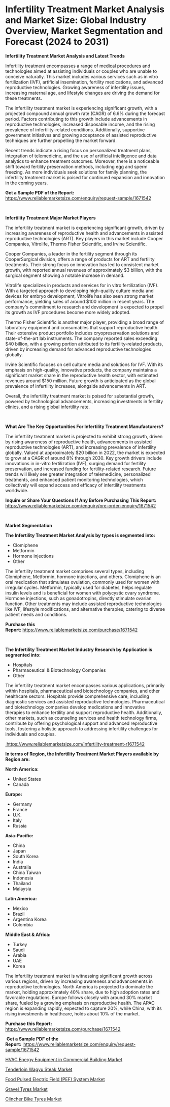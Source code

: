<p><h1>Infertility Treatment Market Analysis and Market Size: Global Industry Overview, Market Segmentation and Forecast (2024 to 2031)</h1></p><p><strong>Infertility Treatment Market Analysis and Latest Trends</strong></p>
<p><p>Infertility treatment encompasses a range of medical procedures and technologies aimed at assisting individuals or couples who are unable to conceive naturally. This market includes various services such as in vitro fertilization (IVF), artificial insemination, fertility medications, and advanced reproductive technologies. Growing awareness of infertility issues, increasing maternal age, and lifestyle changes are driving the demand for these treatments.</p><p>The infertility treatment market is experiencing significant growth, with a projected compound annual growth rate (CAGR) of 6.6% during the forecast period. Factors contributing to this growth include advancements in reproductive technologies, increased disposable income, and the rising prevalence of infertility-related conditions. Additionally, supportive government initiatives and growing acceptance of assisted reproductive techniques are further propelling the market forward.</p><p>Recent trends indicate a rising focus on personalized treatment plans, integration of telemedicine, and the use of artificial intelligence and data analytics to enhance treatment outcomes. Moreover, there is a noticeable shift toward fertility preservation methods, including egg and sperm freezing. As more individuals seek solutions for family planning, the infertility treatment market is poised for continued expansion and innovation in the coming years.</p></p>
<p><strong>Get a Sample PDF of the Report:&nbsp;</strong> <a href="https://www.reliablemarketsize.com/enquiry/request-sample/1671542?utm_campaign=1103&utm_medium=2&utm_source=Github&utm_content=ia&utm_term=10102024&utm_id=infertility-treatment">https://www.reliablemarketsize.com/enquiry/request-sample/1671542</a></p>
<p>&nbsp;</p>
<p><strong>Infertility Treatment Major Market Players</strong></p>
<p><p>The infertility treatment market is experiencing significant growth, driven by increasing awareness of reproductive health and advancements in assisted reproductive technologies (ART). Key players in this market include Cooper Companies, Vitrolife, Thermo Fisher Scientific, and Irvine Scientific.</p><p>Cooper Companies, a leader in the fertility segment through its CooperSurgical division, offers a range of products for ART and fertility treatments. Their strong focus on innovation has led to consistent market growth, with reported annual revenues of approximately $3 billion, with the surgical segment showing a notable increase in demand.</p><p>Vitrolife specializes in products and services for in vitro fertilization (IVF). With a targeted approach to developing high-quality culture media and devices for embryo development, Vitrolife has also seen strong market performance, yielding sales of around $100 million in recent years. The company's commitment to research and development is expected to propel its growth as IVF procedures become more widely adopted.</p><p>Thermo Fisher Scientific is another major player, providing a broad range of laboratory equipment and consumables that support reproductive health. Their extensive product portfolio includes cryopreservation solutions and state-of-the-art lab instruments. The company reported sales exceeding $40 billion, with a growing portion attributed to its fertility-related products, driven by increasing demand for advanced reproductive technologies globally.</p><p>Irvine Scientific focuses on cell culture media and solutions for IVF. With its emphasis on high-quality, innovative products, the company maintains a significant market share in the reproductive health sector, with estimated revenues around $150 million. Future growth is anticipated as the global prevalence of infertility increases, alongside advancements in ART.</p><p>Overall, the infertility treatment market is poised for substantial growth, powered by technological advancements, increasing investments in fertility clinics, and a rising global infertility rate.</p></p>
<p>&nbsp;</p>
<p><strong>What Are The Key Opportunities For Infertility Treatment Manufacturers?</strong></p>
<p><p>The infertility treatment market is projected to exhibit strong growth, driven by rising awareness of reproductive health, advancements in assisted reproductive technologies (ART), and increasing prevalence of infertility globally. Valued at approximately $20 billion in 2022, the market is expected to grow at a CAGR of around 8% through 2030. Key growth drivers include innovations in in-vitro fertilization (IVF), surging demand for fertility preservation, and increased funding for fertility-related research. Future trends will likely see greater integration of telemedicine, personalized treatments, and enhanced patient monitoring technologies, which collectively will expand access and efficacy of infertility treatments worldwide.</p></p>
<p><strong>Inquire or Share Your Questions If Any Before Purchasing This Report:</strong> <a href="https://www.reliablemarketsize.com/enquiry/pre-order-enquiry/1671542?utm_campaign=1103&utm_medium=2&utm_source=Github&utm_content=ia&utm_term=10102024&utm_id=infertility-treatment">https://www.reliablemarketsize.com/enquiry/pre-order-enquiry/1671542</a></p>
<p>&nbsp;</p>
<p><strong>Market Segmentation</strong></p>
<p><strong>The Infertility Treatment Market Analysis by types is segmented into:</strong></p>
<p><ul><li>Clomiphene</li><li>Metformin</li><li>Hormone injections</li><li>Other</li></ul></p>
<p><p>The infertility treatment market comprises several types, including Clomiphene, Metformin, hormone injections, and others. Clomiphene is an oral medication that stimulates ovulation, commonly used for women with irregular cycles. Metformin, typically used for diabetes, helps regulate insulin levels and is beneficial for women with polycystic ovary syndrome. Hormone injections, such as gonadotropins, directly stimulate ovarian function. Other treatments may include assisted reproductive technologies like IVF, lifestyle modifications, and alternative therapies, catering to diverse patient needs and conditions.</p></p>
<p><strong>Purchase this Report:&nbsp;</strong><a href="https://www.reliablemarketsize.com/purchase/1671542?utm_campaign=1103&utm_medium=2&utm_source=Github&utm_content=ia&utm_term=10102024&utm_id=infertility-treatment">https://www.reliablemarketsize.com/purchase/1671542</a></p>
<p>&nbsp;</p>
<p><strong>The Infertility Treatment Market Industry Research by Application is segmented into:</strong></p>
<p><ul><li>Hospitals</li><li>Pharmaceutical & Biotechnology Companies</li><li>Other</li></ul></p>
<p><p>The infertility treatment market encompasses various applications, primarily within hospitals, pharmaceutical and biotechnology companies, and other healthcare sectors. Hospitals provide comprehensive care, including diagnostic services and assisted reproductive technologies. Pharmaceutical and biotechnology companies develop medications and innovative therapies to enhance fertility and support reproductive health. Additionally, other markets, such as counseling services and health technology firms, contribute by offering psychological support and advanced reproductive tools, fostering a holistic approach to addressing infertility challenges for individuals and couples.</p></p>
<p><a href="https://www.reliablemarketsize.com/infertility-treatment-r1671542?utm_campaign=1103&utm_medium=2&utm_source=Github&utm_content=ia&utm_term=10102024&utm_id=infertility-treatment">&nbsp;https://www.reliablemarketsize.com/infertility-treatment-r1671542</a></p>
<p><strong>In terms of Region, the Infertility Treatment Market Players available by Region are:</strong></p>
<p>
    <p> <strong> North America: </strong>
        <ul>
            <li>United States</li>
            <li>Canada</li>
        </ul>
        </p> 
    <p> <strong> Europe: </strong>
        <ul>
            <li>Germany</li>
            <li>France</li>
            <li>U.K.</li>
            <li>Italy</li>
            <li>Russia</li>
        </ul>
        </p> 
    <p> <strong> Asia-Pacific: </strong>
        <ul>
            <li>China</li>
            <li>Japan</li>
            <li>South Korea</li>
            <li>India</li>
            <li>Australia</li>
            <li>China Taiwan</li>
            <li>Indonesia</li>
            <li>Thailand</li>
            <li>Malaysia</li>
        </ul>
        </p> 
    <p> <strong> Latin America: </strong>
        <ul>
            <li>Mexico</li>
            <li>Brazil</li>
            <li>Argentina Korea</li>
            <li>Colombia</li>
        </ul>
        </p> 
    <p> <strong> Middle East & Africa: </strong>
        <ul>
            <li>Turkey</li>
            <li>Saudi</li>
            <li>Arabia</li>
            <li>UAE</li>
            <li>Korea</li>
        </ul>
    </p>
    </p>
<p><p>The infertility treatment market is witnessing significant growth across various regions, driven by increasing awareness and advancements in reproductive technologies. North America is projected to dominate the market, holding approximately 40% share, due to high adoption rates and favorable regulations. Europe follows closely with around 30% market share, fueled by a growing emphasis on reproductive health. The APAC region is expanding rapidly, expected to capture 20%, while China, with its rising investments in healthcare, holds about 10% of the market.</p></p>
<p><strong>Purchase this Report: </strong><a href="https://www.reliablemarketsize.com/purchase/1671542?utm_campaign=1103&utm_medium=2&utm_source=Github&utm_content=ia&utm_term=10102024&utm_id=infertility-treatment">https://www.reliablemarketsize.com/purchase/1671542</a></p>
<p>&nbsp;<strong>Get a Sample PDF of the Report:&nbsp;&nbsp;</strong><a href="https://www.reliablemarketsize.com/enquiry/request-sample/1671542?utm_campaign=1103&utm_medium=2&utm_source=Github&utm_content=ia&utm_term=10102024&utm_id=infertility-treatment">https://www.reliablemarketsize.com/enquiry/request-sample/1671542</a></p>
<p><strong></strong></p>
<p><p><a href="https://github.com/shebaharrifx/Market-Research-Report-List-1/blob/main/hvac-energy-equipment-in-commercial-building-market.md?utm_campaign=1103&utm_medium=2&utm_source=Github&utm_content=ia&utm_term=10102024&utm_id=infertility-treatment">HVAC Energy Equipment in Commercial Building Market</a></p><p><a href="https://www.linkedin.com/pulse/tenderloin-wagyu-steak-market-global-regional-analysis-lzcec?utm_campaign=1103&utm_medium=2&utm_source=Github&utm_content=ia&utm_term=10102024&utm_id=infertility-treatment">Tenderloin Wagyu Steak Market</a></p><p><a href="https://github.com/danyelltzmol/Market-Research-Report-List-1/blob/main/food-pulsed-electric-field-pef-system-market.md?utm_campaign=1103&utm_medium=2&utm_source=Github&utm_content=ia&utm_term=10102024&utm_id=infertility-treatment">Food Pulsed Electric Field (PEF) System Market</a></p><p><a href="https://www.linkedin.com/pulse/emerging-gravel-tyres-market-opportunities-analysis-fvy9e?utm_campaign=1103&utm_medium=2&utm_source=Github&utm_content=ia&utm_term=10102024&utm_id=infertility-treatment">Gravel Tyres Market</a></p><p><a href="https://www.linkedin.com/pulse/insights-clincher-bike-tyres-market-share-competitive-landscape-dhu2f?utm_campaign=1103&utm_medium=2&utm_source=Github&utm_content=ia&utm_term=10102024&utm_id=infertility-treatment">Clincher Bike Tyres Market</a></p></p>